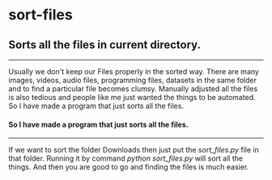 # sort-files
## Sorts all the files in current directory.
---
 Usually we don't keep our Files properly in the sorted way. 
 There are many images, videos, audio files, programming files, datasets in the same folder and to find a particular file becomes clumsy.
 Manually adjusted all the files is also tedious and people like me just wanted the things to be automated.
 So I have made a program that just sorts all the files.
#### So I have made a program that just sorts all the files.
---
 If we want to sort the folder Downloads then just put the *sort_files.py* file in that folder.
 Running it by command *python sort_files.py* will sort all the things.
 And then you are good to go and finding the files is much easier.
